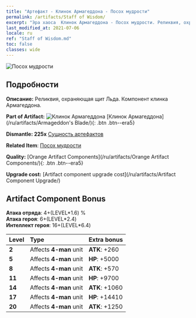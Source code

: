 ```yaml
---
title: "Артефакт - Клинок Армагеддона - Посох мудрости"
permalink: /artifacts/Staff of Wisdom/
excerpt: "Эра хаоса  Клинок Армагеддона - Посох мудрости. Реликвия, охраняющая щит Льда. Компонент клинка Армагеддона."
last_modified_at: 2021-07-06
locale: ru
ref: "Staff of Wisdom.md"
toc: false
classes: wide
---
```


 ![Посох мудрости](/images/t/artifact_40443.png)



## Подробности

 **Описание:** Реликвия, охраняющая щит Льда. Компонент клинка Армагеддона.

 **Part of Artifact:** ![Клинок Армагеддона](/images/t/icon_artifact_44.png) [Клинок Армагеддона](/ru/artifacts/Armageddon's Blade/){: .btn .btn--era5}

 **Dismantle: 225x** [Сущность артефактов](/ItemsRU/con_905/)

 **Related Item**: [Посох мудрости](/ItemsRU/art_168/)

 **Quality:** [Orange Artifact Components](/ru/artifacts/Orange Artifact Components/){: .btn .btn--era5}

 **Upgrade cost:** [Artifact component upgrade cost](/ru/artifacts/Artifact Component Upgrade/)

## Artifact Component Bonus

  **Атака отряда**: 4+(LEVEL\*1.6) %<br/>**Атака героя**: 6+(LEVEL\*2.4)<br/>**Интеллект героя**: 16+(LEVEL\*6.4)

  |  Level  | Type |    Extra bonus  | 
  |:--------|:-----|:----------------| 
  | **2** | Affects **4-man** unit | **ATK**: +260 | 
  | **5** | Affects **4-man** unit | **HP**: +5000 | 
  | **8** | Affects **4-man** unit | **ATK**: +570 | 
  | **11** | Affects **4-man** unit | **HP**: +9700 | 
  | **14** | Affects **4-man** unit | **ATK**: +1060 | 
  | **17** | Affects **4-man** unit | **HP**: +14410 | 
  | **20** | Affects **4-man** unit | **ATK**: +1250 | 

